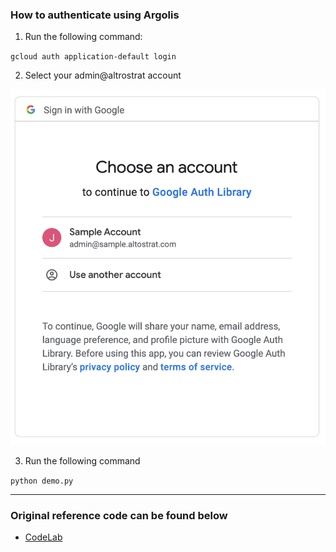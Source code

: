 ### How to authenticate using Argolis

1. Run the following command:

`gcloud auth application-default login`

2. Select your admin@altrostrat account

![auth](./images/auth.png)

3. Run the following command

`python demo.py`

---

### Original reference code can be found below
* [CodeLab](https://codelabs.developers.google.com/codelabs/cloud-video-intelligence-python3)
